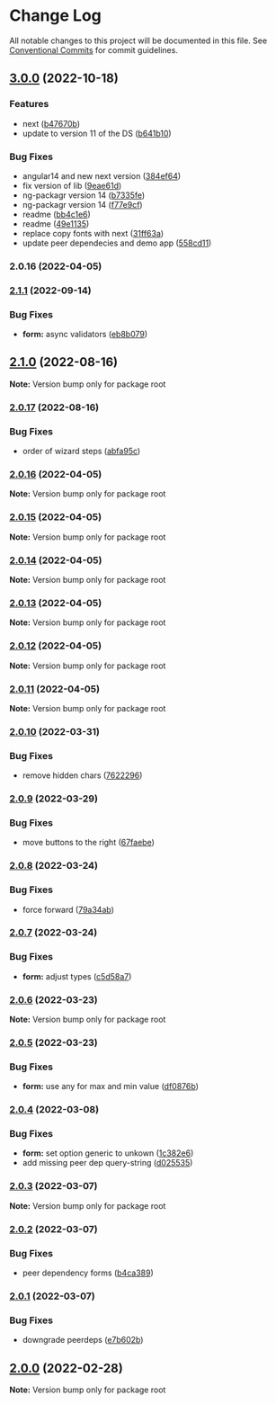 # Change Log

All notable changes to this project will be documented in this file.
See [Conventional Commits](https://conventionalcommits.org) for commit guidelines.

## [3.0.0](https://github.com/baloise/web-app-ng-utils/compare/v2.1.1...v3.0.0) (2022-10-18)


### Features

* next ([b47670b](https://github.com/baloise/web-app-ng-utils/commit/b47670b081b7f387d613a1657c3603005d4b87b9))
* update to version 11 of the DS ([b641b10](https://github.com/baloise/web-app-ng-utils/commit/b641b10407dc8b3ad2ecefc0978db97b6ad00f73))


### Bug Fixes

* angular14 and new next version ([384ef64](https://github.com/baloise/web-app-ng-utils/commit/384ef645d39d994e7cce7b26b8fabaa02e6b9f32))
* fix version of lib ([9eae61d](https://github.com/baloise/web-app-ng-utils/commit/9eae61d21ac2800b5e1d9bb6c841c82e6b3e5f98))
* ng-packagr version 14 ([b7335fe](https://github.com/baloise/web-app-ng-utils/commit/b7335fe675a9151dd5d96a337aa308a53ea4fb56))
* ng-packagr version 14 ([f77e9cf](https://github.com/baloise/web-app-ng-utils/commit/f77e9cf5bc253cb95dbdabcfd9d2fe6d790c5774))
* readme ([bb4c1e6](https://github.com/baloise/web-app-ng-utils/commit/bb4c1e6d88aa26f431066c601f6c610efce7f1c7))
* readme ([49e1135](https://github.com/baloise/web-app-ng-utils/commit/49e113572ef7b1b12ed7a21ad62dac617d3580e5))
* replace copy fonts with next ([31ff63a](https://github.com/baloise/web-app-ng-utils/commit/31ff63a3fd693c063bf4dd81ab20aea122d87aee))
* update peer dependecies and demo app ([558cd11](https://github.com/baloise/web-app-ng-utils/commit/558cd118b90557f201ecce54efd969fb3fb460c6))

### 2.0.16 (2022-04-05)



### [2.1.1](https://github.com/baloise/web-app-ng-utils/compare/v2.1.0...v2.1.1) (2022-09-14)


### Bug Fixes

* **form:** async validators ([eb8b079](https://github.com/baloise/web-app-ng-utils/commit/eb8b0792239a0303f0de23d76174024a4d683a4f))



## [2.1.0](https://github.com/baloise/web-app-ng-utils/compare/v2.0.17...v2.1.0) (2022-08-16)

**Note:** Version bump only for package root





### [2.0.17](https://github.com/baloise/web-app-ng-utils/compare/v2.0.16...v2.0.17) (2022-08-16)


### Bug Fixes

* order of wizard steps ([abfa95c](https://github.com/baloise/web-app-ng-utils/commit/abfa95caf489c8a31ebbf9027b698cacc08233c2))



### [2.0.16](https://github.com/baloise/web-app-ng-utils/compare/v2.0.15...v2.0.16) (2022-04-05)

**Note:** Version bump only for package root





### [2.0.15](https://github.com/baloise/web-app-ng-utils/compare/v2.0.14...v2.0.15) (2022-04-05)

**Note:** Version bump only for package root





### [2.0.14](https://github.com/baloise/web-app-ng-utils/compare/v2.0.13...v2.0.14) (2022-04-05)

**Note:** Version bump only for package root





### [2.0.13](https://github.com/baloise/web-app-ng-utils/compare/v2.0.12...v2.0.13) (2022-04-05)

**Note:** Version bump only for package root





### [2.0.12](https://github.com/baloise/web-app-ng-utils/compare/v2.0.11...v2.0.12) (2022-04-05)

**Note:** Version bump only for package root





### [2.0.11](https://github.com/baloise/web-app-ng-utils/compare/v2.0.10...v2.0.11) (2022-04-05)

**Note:** Version bump only for package root





### [2.0.10](https://github.com/baloise/web-app-ng-utils/compare/v2.0.9...v2.0.10) (2022-03-31)


### Bug Fixes

* remove hidden chars ([7622296](https://github.com/baloise/web-app-ng-utils/commit/762229659b193bb2b6de908d5c8b6acdf32ed2ef))



### [2.0.9](https://github.com/baloise/web-app-ng-utils/compare/v2.0.8...v2.0.9) (2022-03-29)


### Bug Fixes

* move buttons to the right ([67faebe](https://github.com/baloise/web-app-ng-utils/commit/67faebeca11dfa3879578349454b1aa2a11426fc))



### [2.0.8](https://github.com/baloise/web-app-ng-utils/compare/v2.0.7...v2.0.8) (2022-03-24)


### Bug Fixes

* force forward ([79a34ab](https://github.com/baloise/web-app-ng-utils/commit/79a34ab7f038fc50963f2f8d17922487a1b1eb97))



### [2.0.7](https://github.com/baloise/web-app-ng-utils/compare/v2.0.6...v2.0.7) (2022-03-24)


### Bug Fixes

* **form:** adjust types ([c5d58a7](https://github.com/baloise/web-app-ng-utils/commit/c5d58a783cedd45d23fda1369080b719cc46a07a))



### [2.0.6](https://github.com/baloise/web-app-ng-utils/compare/v2.0.5...v2.0.6) (2022-03-23)

**Note:** Version bump only for package root





### [2.0.5](https://github.com/baloise/web-app-ng-utils/compare/v2.0.4...v2.0.5) (2022-03-23)


### Bug Fixes

* **form:** use any for max and  min value ([df0876b](https://github.com/baloise/web-app-ng-utils/commit/df0876be2dec994ff35801a624bbe5b8e17eb80f))



### [2.0.4](https://github.com/baloise/web-app-ng-utils/compare/v2.0.3...v2.0.4) (2022-03-08)


### Bug Fixes

* **form:** set option generic to unkown ([1c382e6](https://github.com/baloise/web-app-ng-utils/commit/1c382e603d8dce21b97513477985ef2d01a94737))
* add missing peer dep query-string ([d025535](https://github.com/baloise/web-app-ng-utils/commit/d025535a9181a0375d45bb3e318dfa7e89349822))



### [2.0.3](https://github.com/baloise/web-app-ng-utils/compare/v2.0.2...v2.0.3) (2022-03-07)

**Note:** Version bump only for package root





### [2.0.2](https://github.com/baloise/web-app-ng-utils/compare/v2.0.1...v2.0.2) (2022-03-07)


### Bug Fixes

* peer dependency forms ([b4ca389](https://github.com/baloise/web-app-ng-utils/commit/b4ca389ae0ffd1ef5a06516faea3d4d1405a08b9))



### [2.0.1](https://github.com/baloise/web-app-ng-utils/compare/v2.0.0...v2.0.1) (2022-03-07)


### Bug Fixes

* downgrade peerdeps ([e7b602b](https://github.com/baloise/web-app-ng-utils/commit/e7b602b8f18799869af8f239d0f1cc4673eafbfc))



## [2.0.0](https://github.com/baloise/web-app-ng-utils/compare/v1.3.2...v2.0.0) (2022-02-28)

**Note:** Version bump only for package root
